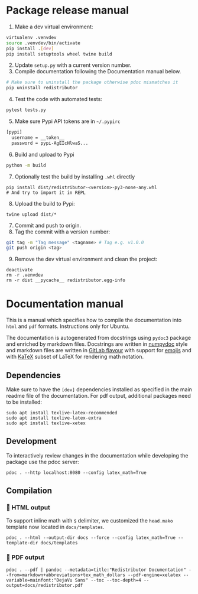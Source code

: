 
# Package release manual
1. Make a dev virtual environment:
  ```bash
  virtualenv .venvdev
  source .venvdev/bin/activate
  pip install .[dev]
  pip install setuptools wheel twine build
  ```
2. Update `setup.py` with a current version number.
3. Compile documentation following the Documentation manual below.
```bash
# Make sure to uninstall the package otherwise pdoc mismatches it
pip uninstall redistributor
```
4. Test the code with automated tests:
  ```bash
  pytest tests.py
  ```
5. Make sure Pypi API tokens are in `~/.pypirc`
```sml
[pypi]
  username = __token__
  password = pypi-AgEIcHlwaS...
```
6. Build and upload to Pypi
```bash
python -m build
```
7. Optionally test the build by installing `.whl` directly
```
pip install dist/redistributor-<version>-py3-none-any.whl
# And try to import it in REPL
```
8. Upload the build to Pypi:
```
twine upload dist/*
```
7. Commit and push to origin.
8. Tag the commit with a version number:
```bash
git tag -m "Tag message" <tagname> # Tag e.g. v1.0.0
git push origin <tag>
```
9. Remove the dev virtual environment and clean the project:
```
deactivate
rm -r .venvdev
rm -r dist __pycache__ redistributor.egg-info
```

# Documentation manual

This is a manual which specifies how to compile the documentation into `html` and `pdf` formats. Instructions only for Ubuntu.

The documentation is autogenerated from docstrings using `pydoc3` package and enriched by markdown files. Docstrings are written in [numpydoc](https://numpydoc.readthedocs.io/en/latest/format.html) style and markdown files are written in [GitLab flavour](https://about.gitlab.com/handbook/markdown-guide/) with support for [emojis](https://www.webfx.com/tools/emoji-cheat-sheet/) and with [KaTeX](https://github.com/KaTeX/KaTeX) subset of LaTeX for rendering math notation.


## Dependencies
Make sure to have the `[dev]` dependencies installed as specified in the main readme file of the documentation. For pdf output, additional packages need to be installed:
```
sudo apt install texlive-latex-recommended
sudo apt install texlive-latex-extra
sudo apt install texlive-xetex
```

## Development
To interactively review changes in the documentation while developing the package use the pdoc server:
```
pdoc . --http localhost:8080 --config latex_math=True
```

## Compilation

### :page_with_curl: HTML output
To support inline math with `$` delimiter, we customized the `head.mako` template now located in `docs/templates`.
```
pdoc . --html --output-dir docs --force --config latex_math=True --template-dir docs/templates
```

### :notebook_with_decorative_cover: PDF output
```
pdoc . --pdf | pandoc --metadata=title:"Redistributor Documentation" --from=markdown+abbreviations+tex_math_dollars --pdf-engine=xelatex --variable=mainfont:"DejaVu Sans" --toc --toc-depth=4 --output=docs/redistributor.pdf
```
